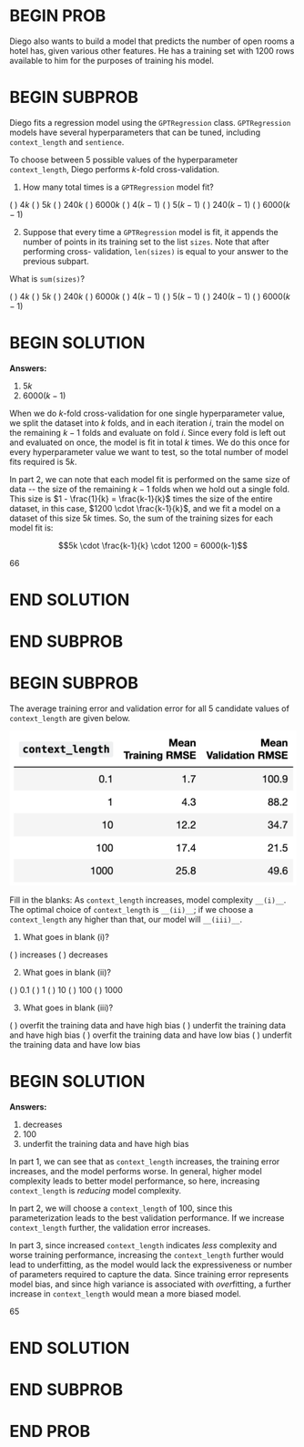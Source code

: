 # BEGIN PROB

Diego also wants to build a model that predicts the number of open rooms a hotel has, given various other features. He has a training set with 1200 rows available to him for the purposes of training his model.

# BEGIN SUBPROB

Diego fits a regression model using the `GPTRegression` class. `GPTRegression` models have several hyperparameters that can be tuned, including `context_length` and `sentience`.

To choose between 5 possible values of the hyperparameter `context_length`, Diego performs $k$-fold cross-validation.

1. How many total times is a `GPTRegression` model fit?

( ) $4k$
( ) $5k$
( ) $240k$
( ) $6000k$
( ) $4(k − 1)$
( ) $5(k − 1)$
( ) $240(k − 1)$
( ) $6000(k − 1)$

2. Suppose that every time a `GPTRegression` model is fit, it appends the number of points in its training set to the list `sizes`. Note that after performing cross- validation, `len(sizes)` is equal to your answer to the previous subpart.

What is `sum(sizes)`?

( ) $4k$
( ) $5k$
( ) $240k$
( ) $6000k$
( ) $4(k − 1)$
( ) $5(k − 1)$
( ) $240(k − 1)$
( ) $6000(k − 1)$

# BEGIN SOLUTION

**Answers:**

1. $5k$
2. $6000(k-1)$

When we do $k$-fold cross-validation for one single hyperparameter value, we split the dataset into $k$ folds, and in each iteration $i$, train the model on the remaining $k-1$ folds and evaluate on fold $i$. Since every fold is left out and evaluated on once, the model is fit in total $k$ times. We do this once for every hyperparameter value we want to test, so the total number of model fits required is $5k$.

In part 2, we can note that each model fit is performed on the same size of data -- the size of the remaining $k-1$ folds when we hold out a single fold. This size is $1 - \frac{1}{k} = \frac{k-1}{k}$ times the size of the entire dataset, in this case, $1200 \cdot \frac{k-1}{k}$, and we fit a model on a dataset of this size $5k$ times. So, the sum of the training sizes for each model fit is:

$$5k \cdot \frac{k-1}{k} \cdot 1200 = 6000(k-1)$$

<average>66</average>

# END SOLUTION

# END SUBPROB

# BEGIN SUBPROB

The average training error and validation error for all 5 candidate values of `context_length` are given below.

<center><img src="../../assets/images/wi24-final/validation.png" width=600></center>

Fill in the blanks: As `context_length` increases, model complexity `__(i)__`. The optimal choice of `context_length` is `__(ii)__`; if we choose a `context_length` any higher than that, our model will `__(iii)__`.

1. What goes in blank (i)?

( ) increases
( ) decreases

2. What goes in blank (ii)?

( ) 0.1
( ) 1
( ) 10
( ) 100
( ) 1000

3. What goes in blank (iii)?

( ) overfit the training data and have high bias
( ) underfit the training data and have high bias
( ) overfit the training data and have low bias
( ) underfit the training data and have low bias

# BEGIN SOLUTION

**Answers:**

1. decreases
2. 100
3. underfit the training data and have high bias

In part 1, we can see that as `context_length` increases, the training error increases, and the model performs worse. In general, higher model complexity leads to better model performance, so here, increasing `context_length` is *reducing* model complexity.

In part 2, we will choose a `context_length` of 100, since this parameterization leads to the best validation performance. If we increase `context_length` further, the validation error increases.

In part 3, since increased `context_length` indicates *less* complexity and worse training performance, increasing the `context_length` further would lead to underfitting, as the model would lack the expressiveness or number of parameters required to capture the data. Since training error represents model bias, and since high variance is associated with *over*fitting, a further increase in `context_length` would mean a more biased model.

<average>65</average>

# END SOLUTION

# END SUBPROB

# END PROB
